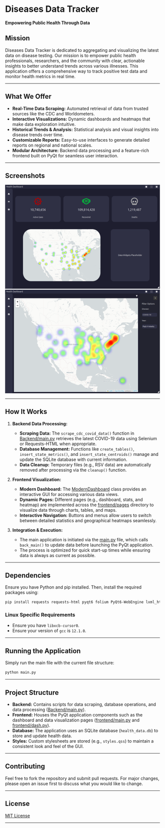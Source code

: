 # Diseases Data Tracker

**Empowering Public Health Through Data**

## Mission

Diseases Data Tracker is dedicated to aggregating and visualizing the latest data on disease testing. Our mission is to empower public health professionals, researchers, and the community with clear, actionable insights to better understand trends across various illnesses. This application offers a comprehensive way to track positive test data and monitor health metrics in real time.

---

## What We Offer

- **Real-Time Data Scraping:** Automated retrieval of data from trusted sources like the CDC and Worldometers.
- **Interactive Visualizations:** Dynamic dashboards and heatmaps that make data exploration intuitive.
- **Historical Trends & Analysis:** Statistical analysis and visual insights into disease trends over time.
- **Customizable Reports:** Easy-to-use interfaces to generate detailed reports on regional and national scales.
- **Modular Architecture:** Backend data processing and a feature-rich frontend built on PyQt for seamless user interaction.

---

## Screenshots

<!-- Add your application screenshots below -->
![Dashboard Screenshot](/frontend/pages/dash_samp.png)
![Heatmap Screenshot](/frontend/pages/heatmap_samp.png)
<!-- Add more images as needed -->

---

## How It Works

1. **Backend Data Processing:**
   - **Scraping Data:** The `scrape_cdc_covid_data()` function in [Backend/main.py](Backend/main.py) retrieves the latest COVID-19 data using Selenium or Requests-HTML when appropriate.
   - **Database Management:** Functions like `create_tables()`, `insert_state_metrics()`, and `insert_state_centroids()` manage and update the SQLite database with current information.
   - **Data Cleanup:** Temporary files (e.g., RSV data) are automatically removed after processing via the `cleanup()` function.

2. **Frontend Visualization:**
   - **Modern Dashboard:** The [ModernDashboard](frontend/dash.py) class provides an interactive GUI for accessing various data views.
   - **Dynamic Pages:** Different pages (e.g., dashboard, stats, and heatmap) are implemented across the [frontend/pages](frontend/pages) directory to visualize data through charts, tables, and maps.
   - **Interactive Navigation:** Buttons and menus allow users to switch between detailed statistics and geographical heatmaps seamlessly.

3. **Integration & Execution:**
   - The main application is initiated via the [main.py](main.py) file, which calls `back_main()` to update data before launching the PyQt application.
   - The process is optimized for quick start-up times while ensuring data is always as current as possible.

---

## Dependencies

Ensure you have Python and pip installed. Then, install the required packages using:

```bash
pip install requests requests-html pyqt6 folium PyQt6-WebEngine lxml_html_clean matplotlib plotly pandas selenium
```

### Linux Specific Requirements

- Ensure you have `libxcb-cursor0`.
- Ensure your version of `gcc` is `12.1.0`.

---

## Running the Application

Simply run the main file with the current file structure:

```bash
python main.py
```

---

## Project Structure

- **Backend:** Contains scripts for data scraping, database operations, and data processing ([Backend/main.py](Backend/main.py)).
- **Frontend:** Houses the PyQt application components such as the dashboard and data visualization pages ([frontend/main.py](frontend/main.py) and [frontend/dash.py](frontend/dash.py)).
- **Database:** The application uses an SQLite database (`health_data.db`) to store and update health data.
- **Styles:** Custom stylesheets are stored (e.g., `styles.qss`) to maintain a consistent look and feel of the GUI.

---

## Contributing

Feel free to fork the repository and submit pull requests. For major changes, please open an issue first to discuss what you would like to change.

---

## License

[MIT License](LICENSE)

---
